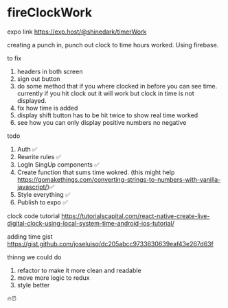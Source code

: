 # fireClockWork

expo link   https://exp.host/@shinedark/timerWork


creating a punch in, punch out clock to time hours worked. Using firebase.

to fix 
1. headers in both screen
2. sign out button 
3. do some method that if you where clocked in before you can see time. currently if  you hit clock out it will work but clock in time is not displayed.
4. fix how time is added
5. display shift button has to be hit twice to show real time worked
6. see how you can only display positive numbers no negative



todo
1. Auth ✅
2. Rewrite rules ✅
3. LogIn SingUp components ✅
4. Create function that sums time wokred. (this might help https://gomakethings.com/converting-strings-to-numbers-with-vanilla-javascript/)✅
5. Style everything ✅
6. Publish to expo	✅

clock code tutorial https://tutorialscapital.com/react-native-create-live-digital-clock-using-local-system-time-android-ios-tutorial/

adding time gist https://gist.github.com/joseluisq/dc205abcc9733630639eaf43e267d63f

thinng we could do 
1. refactor to make it more clean and readable
2. move more logic to redux
3. style better

🔥⏰



